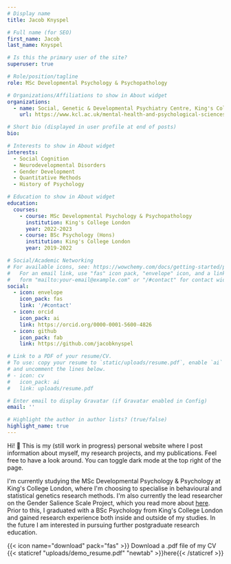 ```yaml
---
# Display name
title: Jacob Knyspel

# Full name (for SEO)
first_name: Jacob
last_name: Knyspel

# Is this the primary user of the site?
superuser: true

# Role/position/tagline
role: MSc Developmental Psychology & Psychopathology

# Organizations/Affiliations to show in About widget
organizations:
  - name: Social, Genetic & Developmental Psychiatry Centre, King's College London
    url: https://www.kcl.ac.uk/mental-health-and-psychological-sciences/about/departments/social-genetic-and-developmental-psychiatry

# Short bio (displayed in user profile at end of posts)
bio: 

# Interests to show in About widget
interests:
  - Social Cognition
  - Neurodevelopmental Disorders
  - Gender Development
  - Quantitative Methods
  - History of Psychology

# Education to show in About widget
education:
  courses:
    - course: MSc Developmental Psychology & Psychopathology
      institution: King's College London
      year: 2022-2023
    - course: BSc Psychology (Hons)
      institution: King's College London
      year: 2019-2022

# Social/Academic Networking
# For available icons, see: https://wowchemy.com/docs/getting-started/page-builder/#icons
#   For an email link, use "fas" icon pack, "envelope" icon, and a link in the
#   form "mailto:your-email@example.com" or "/#contact" for contact widget.
social:
  - icon: envelope
    icon_pack: fas
    link: '/#contact'
  - icon: orcid
    icon_pack: ai
    link: https://orcid.org/0000-0001-5600-4826
  - icon: github
    icon_pack: fab
    link: https://github.com/jacobknyspel

# Link to a PDF of your resume/CV.
# To use: copy your resume to `static/uploads/resume.pdf`, enable `ai` icons in `params.yaml`,
# and uncomment the lines below.
# - icon: cv
#   icon_pack: ai
#   link: uploads/resume.pdf

# Enter email to display Gravatar (if Gravatar enabled in Config)
email: ''

# Highlight the author in author lists? (true/false)
highlight_name: true
---
```


Hi! :wave: This is my (still work in progress) personal website where I post information about myself, my research projects, and my publications. Feel free to have a look around. You can toggle dark mode at the top right of the page.

I'm currently studying the MSc Developmental Psychology & Psychology at King's College London, where I'm choosing to specialise in behavioural and statistical genetics research methods. I'm also currently the lead researcher on the Gender Salience Scale Project, which you read more about [here](https://jacob-knyspel.netlify.app/project/gender-salience-scale-project/). Prior to this, I graduated with a BSc Psychology from King's College London and gained research experience both inside and outside of my studies. In the future I am interested in pursuing further postgraduate research education.

{{< icon name="download" pack="fas" >}} Download a .pdf file of my CV {{< staticref "uploads/demo_resume.pdf" "newtab" >}}here{{< /staticref >}}
